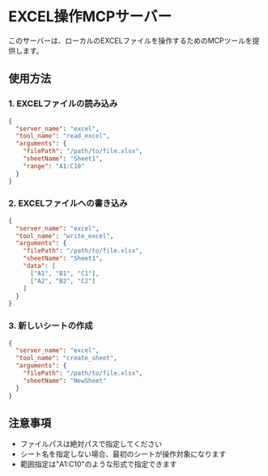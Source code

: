 # EXCEL操作MCPサーバー

このサーバーは、ローカルのEXCELファイルを操作するためのMCPツールを提供します。

## 使用方法

### 1. EXCELファイルの読み込み

```json
{
  "server_name": "excel",
  "tool_name": "read_excel",
  "arguments": {
    "filePath": "/path/to/file.xlsx",
    "sheetName": "Sheet1",
    "range": "A1:C10"
  }
}
```

### 2. EXCELファイルへの書き込み

```json
{
  "server_name": "excel",
  "tool_name": "write_excel",
  "arguments": {
    "filePath": "/path/to/file.xlsx",
    "sheetName": "Sheet1",
    "data": [
      ["A1", "B1", "C1"],
      ["A2", "B2", "C2"]
    ]
  }
}
```

### 3. 新しいシートの作成

```json
{
  "server_name": "excel",
  "tool_name": "create_sheet",
  "arguments": {
    "filePath": "/path/to/file.xlsx",
    "sheetName": "NewSheet"
  }
}
```

## 注意事項
- ファイルパスは絶対パスで指定してください
- シート名を指定しない場合、最初のシートが操作対象になります
- 範囲指定は"A1:C10"のような形式で指定できます
